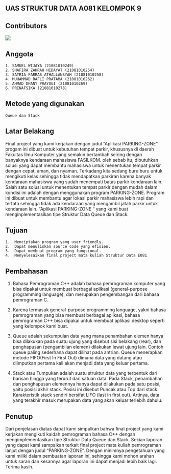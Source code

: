 ## UAS STRUKTUR DATA A081 KELOMPOK 9

## Contributors

<a href = "https://github.com/Naffsisky/uas-struktur-data/graphs/contributors">
  <img src = "https://contrib.rocks/image?repo=Naffsisky/uas-struktur-data"/>
</a>

## Anggota

```
1. SAMUEL WIJAYA (21081010249)
2. SHAFIRA ZAHRAH HIDAYAT (21081010254)
3. SATRIA FARRAS ATHALLANSYAH (21081010258)
4. MUHAMMAD RAFLI PRATAMA (21081010262)
5. AHMAD DHANY PRAYOGI (21081010269)
6. PRINAFSIKA (21081010278)
```

## Metode yang digunakan

```
Queue dan Stack
```
## Latar Belakang

Final project yang kami kerjakan dengan judul “Aplikasi PARKING-ZONE” 
progam ini dibuat untuk kebutuhan tempat parkir, khususnya di daerah Fakultas Ilmu Komputer yang semakin bertambah seiring dengan banyaknya kendaraan mahasiswa FASILKOM. oleh sebab itu, dibutuhkan solusi yang dapat membantu mahasiswa untuk menentukan tempat parkir dengan cepat, aman, dan nyaman.
Terkadang kita sedang buru buru untuk mengikuti kelas sehingga tidak mendapatkan parkiran karena banyak kendaraan mahasiswa yang sudah menempati batas parkir kendaraan lain. Salah satu solusi untuk menentukan tempat parkir dengan mudah dalam kondisi ini adalah dengan menggunakan program PARKING-ZONE. Program ini dibuat untuk membantu agar lokasi parkir mahasiswa lebih rapi dan tertata sehingga tidak ada kendaraan yang mengambil jatah parkir untuk kendaraan lain.
“Aplikasi PARKING-ZONE “ yang kami buat menginplementasikan tipe Struktur Data Queue dan Stack.


## Tujuan
```
1.	Menciptakan program yang user friendly.
2.	Dapat menuliskan source code yang efisien.
3.	Dapat membuat program yang fungsional.
4.	Menyelesaikan final project mata kuliah Struktur Data E081
```


## Pembahasan

1.	Bahasa Pemrograman C++ adalah bahasa pemrograman komputer yang bisa dipakai untuk membuat berbagai aplikasi 
    (general-purpose programming language), dan merupakan pengembangan dari bahasa pemrograman C. 
    
2.	Karena termasuk general-purpose programming language, yakni bahasa pemrograman yang bisa membuat berbagai aplikasi, 
    bahasa pemrograman C++ bisa dipakai untuk membuat aplikasi desktop seperti yang kelompok kami buat.
    
3.	Queue adalah sekumpulan data yang mana penambahan elemen hanya bisa dilakukan pada suatu ujung yang disebut sisi belakang (rear), 
    dan penghapusan (pengambilan elemen) dilakukan lewat ujung lain. Contoh queue paling sederhana dapat dilihat pada antrian. Queue 
    menerapkan metode FIFO(First In First Out) dimana data yang datang atau diimputkan pertama kali akan menjadi data yang keluar pertama.
    
4.	Stack atau Tumpukan adalah suatu struktur data yang terbentuk dari barisan hingga yang terurut dari satuan data. Pada Stack, penambahan 
    dan penghapusan elemennya hanya dapat dilakukan pada satu posisi, yaitu posisi akhir stack. Posisi ini disebut Puncak atau Top dari stack. 
    Karakteristik stack sendiri bersifat LIFO (last in first out). Artinya, data yang terakhir masuk merupakan data yang akan keluar terlebih dahulu.
    
## Penutup

Dari penjelasan diatas dapat kami simpulkan bahwa final project yang kami kerjakan mengikuti kaidah pemrograman bahasa C++ 
dengan mengimplementasikan tipe Struktur Data Queue dan Stack. Sekian laporan yang dapat kami sampaikan terkait final project 
mata kuliah pemrograman lanjut dengan judul “PARKING-ZONE”. Dengan minimnya pengetahuan yang kami miliki dalam pembuatan laporan ini,
sehingga kami mohon arahan untuk saran dan kesannya agar laporan ini dapat menjadi lebih baik lagi. Terima kasih.
